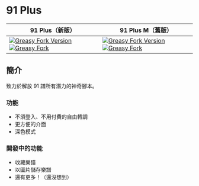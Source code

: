 # 91 Plus

| 91 Plus（新版）                                                                                                                                                                                                                                                                                                                            | 91 Plus M（舊版）                                                                                                                                                                                                                                                                                                                          |
| ------------------------------------------------------------------------------------------------------------------------------------------------------------------------------------------------------------------------------------------------------------------------------------------------------------------------------------------ | ------------------------------------------------------------------------------------------------------------------------------------------------------------------------------------------------------------------------------------------------------------------------------------------------------------------------------------------ |
| [![Greasy Fork Version](https://img.shields.io/greasyfork/v/481925?logo=tampermonkey&label=%E7%9B%AE%E5%89%8D%E7%89%88%E6%9C%AC)](https://greasyfork.org/scripts/481925) [![Greasy Fork](https://img.shields.io/greasyfork/dt/481925?logo=tampermonkey&label=%E5%AE%89%E8%A3%9D%E7%B8%BD%E6%95%B8)](https://greasyfork.org/scripts/481925) | [![Greasy Fork Version](https://img.shields.io/greasyfork/v/455426?logo=tampermonkey&label=%E7%9B%AE%E5%89%8D%E7%89%88%E6%9C%AC)](https://greasyfork.org/scripts/455426) [![Greasy Fork](https://img.shields.io/greasyfork/dt/455426?logo=tampermonkey&label=%E5%AE%89%E8%A3%9D%E7%B8%BD%E6%95%B8)](https://greasyfork.org/scripts/455426) |

## 簡介

致力於解放 91 譜所有潛力的神奇腳本。

### 功能

- 不須登入、不用付費的自由轉調
- 更方便的介面
- 深色模式

### 開發中的功能

- 收藏樂譜
- 以圖片儲存樂譜
- 還有更多！（還沒想到）
